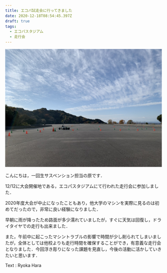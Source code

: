 ```yaml
---
title: エコパ試走会に行ってきました
date: 2020-12-18T08:54:45.397Z
draft: true
tags:
  - エコパスタジアム
  - 走行会
---
```

![](1212エコパ.jpg)

こんにちは，一回生サスペンション担当の原です．

12/12に大会開催地である，エコパスタジアムにて行われた走行会に参加しました．

2020年度大会が中止になったこともあり，他大学のマシンを実際に見るのは初めてだったので，非常に良い経験になりました．

早朝に雨が降ったため路面が多少濡れていましたが，すぐに天気は回復し，ドライタイヤでの走行も出来ました．

また，午前中に起こったマシントラブルの影響で時間が少し削られてしまいましたが，全体としては他校よりも走行時間を確保することができ，有意義な走行会となりました．今回浮き彫りになった課題を見直し，今後の活動に活かしていきたいと思います．



Text : Ryoka Hara
